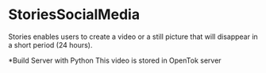 # StoriesSocialMedia
Stories enables users to create a video or a still picture that will disappear in a short period (24 hours).

*Build Server with Python
 This video is stored in OpenTok server 
